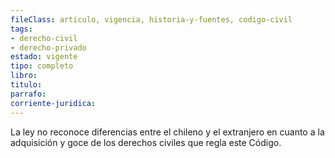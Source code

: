 ```yaml
---
fileClass: articulo, vigencia, historia-y-fuentes, codigo-civil
tags:
- derecho-civil
- derecho-privado
estado: vigente
tipo: completo
libro:
titulo:
parrafo:
corriente-juridica:
---
```

La ley no reconoce diferencias entre el chileno y el extranjero en cuanto a la adquisición y goce de los derechos civiles que regla este Código.